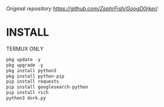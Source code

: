 _Original repository https://github.com/ZephrFish/GoogD0rker/_

# INSTALL
TERMUX ONLY
```python
pkg update -y
pkg upgrade -y
pkg install python3
pkg install python-pip
pip install requests
pip install googlesearch-python
pip install rich
python3 dork.py
```
